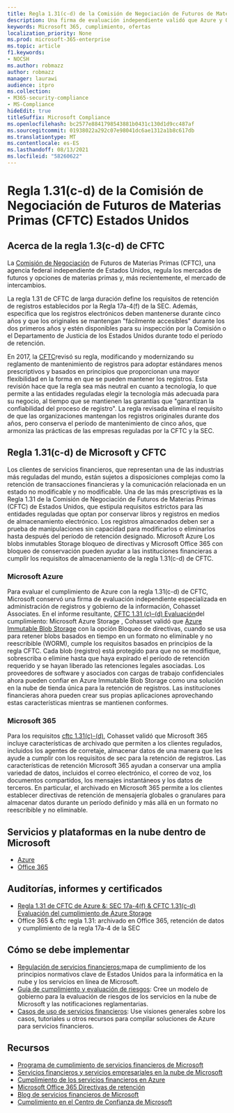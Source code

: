 ```yaml
---
title: Regla 1.31(c-d) de la Comisión de Negociación de Futuros de Materias Primas (CFTC) Estados Unidos
description: Una firma de evaluación independiente validó que Azure y Office 365 pueden ayudar a las empresas financieras a cumplir con los requisitos de retención de registros y almacenamiento inmutable de la Regla 1.31 de CFTC.
keywords: Microsoft 365, cumplimiento, ofertas
localization_priority: None
ms.prod: microsoft-365-enterprise
ms.topic: article
f1.keywords:
- NOCSH
ms.author: robmazz
author: robmazz
manager: laurawi
audience: itpro
ms.collection:
- M365-security-compliance
- MS-Compliance
hideEdit: true
titleSuffix: Microsoft Compliance
ms.openlocfilehash: bc2577e8841798543881b0431c130d1d9cc487af
ms.sourcegitcommit: 01938022a292c07e98041dc6ae1312a1b8c617db
ms.translationtype: MT
ms.contentlocale: es-ES
ms.lasthandoff: 08/13/2021
ms.locfileid: "58260622"
---
```

# <a name="commodity-futures-trading-commission-cftc-rule-131c-d-united-states"></a>Regla 1.31(c-d) de la Comisión de Negociación de Futuros de Materias Primas (CFTC) Estados Unidos

## <a name="about-cftc-rule-13c-d"></a>Acerca de la regla 1.3(c-d) de CFTC

La [Comisión de Negociación](https://www.cftc.gov/) de Futuros de Materias Primas (CFTC), una agencia federal independiente de Estados Unidos, regula los mercados de futuros y opciones de materias primas y, más recientemente, el mercado de intercambios.  
  
La regla 1.31 de CFTC de larga duración define los requisitos de retención de registros establecidos por la Regla 17a-4(f) de la SEC. Además, especifica que los registros electrónicos deben mantenerse durante cinco años y que los originales se mantengan "fácilmente accesibles" durante los dos primeros años y estén disponibles para su inspección por la Comisión o el Departamento de Justicia de los Estados Unidos durante todo el período de retención.  
  
En 2017, la [CFTC](https://www.cftc.gov/sites/default/files/idc/groups/public/@lrfederalregister/documents/file/2017-11014a.pdf)revisó su regla, modificando y modernizando su reglamento de mantenimiento de registros para adoptar estándares menos prescriptivos y basados en principios que proporcionan una mayor flexibilidad en la forma en que se pueden mantener los registros. Esta revisión hace que la regla sea más neutral en cuanto a tecnología, lo que permite a las entidades reguladas elegir la tecnología más adecuada para su negocio, al tiempo que se mantienen las garantías que "garantizan la confiabilidad del proceso de registro". La regla revisada elimina el requisito de que las organizaciones mantengan los registros originales durante dos años, pero conserva el período de mantenimiento de cinco años, que armoniza las prácticas de las empresas reguladas por la CFTC y la SEC.

## <a name="microsoft-and-cftc-rule-131c-d"></a>Regla 1.31(c-d) de Microsoft y CFTC

Los clientes de servicios financieros, que representan una de las industrias más reguladas del mundo, están sujetos a disposiciones complejas como la retención de transacciones financieras y la comunicación relacionada en un estado no modificable y no modificable. Una de las más prescriptivas es la Regla 1.31 de la Comisión de Negociación de Futuros de Materias Primas (CFTC) de Estados Unidos, que estipula requisitos estrictos para las entidades reguladas que optan por conservar libros y registros en medios de almacenamiento electrónico. Los registros almacenados deben ser a prueba de manipulaciones sin capacidad para modificarlos o eliminarlos hasta después del período de retención designado. Microsoft Azure Los blobs inmutables Storage bloqueo de directivas y Microsoft Office 365 con bloqueo de conservación pueden ayudar a las instituciones financieras a cumplir los requisitos de almacenamiento de la regla 1.31(c-d) de CFTC.

### <a name="microsoft-azure"></a>Microsoft Azure

Para evaluar el cumplimiento de Azure con la regla 1.31(c-d) de CFTC, Microsoft conservó una firma de evaluación independiente especializada en administración de registros y gobierno de la información, Cohasset Associates. En el informe resultante, [CFTC 1.31 (c)–(d) Evaluación](https://servicetrust.microsoft.com/ViewPage/MSComplianceGuide?command=Download&downloadType=Document&downloadId=19b08fd4-d276-43e8-9461-715981d0ea20&docTab=4ce99610-c9c0-11e7-8c2c-f908a777fa4d_GRC_Assessment_Reports)del cumplimiento: Microsoft Azure Storage , Cohasset validó que [Azure Immutable Blob Storage](/azure/storage/blobs/storage-blob-immutable-storage) con la opción Bloqueo de directivas, cuando se usa para retener blobs basados en tiempo en un formato no eliminable y no reescribible (WORM), cumple los requisitos basados en principios de la regla CFTC. Cada blob (registro) está protegido para que no se modifique, sobrescriba o elimine hasta que haya expirado el período de retención requerido y se hayan liberado las retenciones legales asociadas. Los proveedores de software y asociados con cargas de trabajo confidenciales ahora pueden confiar en Azure Immutable Blob Storage como una solución en la nube de tienda única para la retención de registros. Las instituciones financieras ahora pueden crear sus propias aplicaciones aprovechando estas características mientras se mantienen conformes.

### <a name="microsoft-365"></a>Microsoft 365

Para los requisitos [cftc 1.31(c)-(d),](/microsoft-365/compliance/retention-regulatory-requirements#sec-17a-4f-finra-4511c-and-cftc-131c-d) Cohasset validó que Microsoft 365 incluye características de archivado que permiten a los clientes regulados, incluidos los agentes de corretaje, almacenar datos de una manera que les ayude a cumplir con los requisitos de sec para la retención de registros. Las características de retención Microsoft 365 ayudan a conservar una amplia variedad de datos, incluidos el correo electrónico, el correo de voz, los documentos compartidos, los mensajes instantáneos y los datos de terceros. En particular, el archivado en Microsoft 365 permite a los clientes establecer directivas de retención de mensajería globales o granulares para almacenar datos durante un período definido y más allá en un formato no reescribible y no eliminable.

## <a name="microsoft-in-scope-cloud-platforms--services"></a>Servicios y plataformas en la nube dentro de Microsoft

- [Azure](https://aka.ms/AzureCompliance)
- [Office 365](https://aka.ms/o365-compliance-framework)

## <a name="audits-reports-and-certificates"></a>Auditorías, informes y certificados

- [Regla 1.31 de CFTC de Azure &: SEC 17a-4(f) & CFTC 1.31(c-d) Evaluación del cumplimiento de Azure Storage](https://azure.microsoft.com/resources/azure-immutable-storage-assessment-for-sec-17a-4f-by-cohasset/)
- Office 365 & cftc regla 1.31: archivado en Office 365, retención de datos y cumplimiento de la regla 17a-4 de la SEC

## <a name="how-to-implement"></a>Cómo se debe implementar

- [Regulación de servicios financieros:](https://servicetrust.microsoft.com/ViewPage/TrustDocuments?command=Download&downloadType=Document&downloadId=5b483567-00b0-4d86-96ae-ee887dadb61c&docTab=6d000410-c9e9-11e7-9a91-892aae8839ad_Compliance_Guides)mapa de cumplimiento de los principios normativos clave de Estados Unidos para la informática en la nube y los servicios en línea de Microsoft.
- [Guía de cumplimiento y evaluación de riesgos](https://aka.ms/RiskGovernanceGuide): Cree un modelo de gobierno para la evaluación de riesgos de los servicios en la nube de Microsoft y las notificaciones reglamentarias.
- [Casos de uso de servicios financieros](/azure/industry/financial/): Use visiones generales sobre los casos, tutoriales u otros recursos para compilar soluciones de Azure para servicios financieros.

## <a name="resources"></a>Recursos

- [Programa de cumplimiento de servicios financieros de Microsoft](https://aka.ms/FSCP-Print)
- [Servicios financieros y servicios empresariales en la nube de Microsoft](https://www.microsoft.com/trustcenter/cloudservices/financialservices)
- [Cumplimiento de los servicios financieros en Azure](https://azure.microsoft.com/resources/videos/azurecon-2015-financial-services-compliance-in-azure/)
- [Microsoft Office 365 Directivas de retención](/office365/securitycompliance/retention-policies)
- [Blog de servicios financieros de Microsoft](https://techcommunity.microsoft.com/t5/Financial-Services-Blog/bg-p/FinancialServicesBlog)
- [Cumplimiento en el Centro de Confianza de Microsoft](https://www.microsoft.com/trust-center/compliance/compliance-overview)
